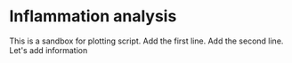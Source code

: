 # Inflammation analysis
This is a sandbox for plotting script.
Add the first line.
Add the second line.
Let's add information
